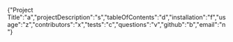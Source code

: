 {"Project Title":"a","projectDescription":"s","tableOfContents":"d","installation":"f","usage":"z","contributors":"x","tests":"c","questions":"v","github":"b","email":"n"}